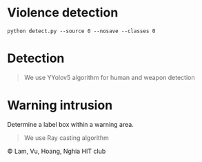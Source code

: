 # Violence detection

```
python detect.py --source 0 --nosave --classes 0
```

# Detection
> We use YYolov5 algorithm for human and weapon detection

# Warning intrusion
Determine a label box within a warning area.
> We use Ray casting algorithm

© Lam, Vu, Hoang, Nghia HIT club

